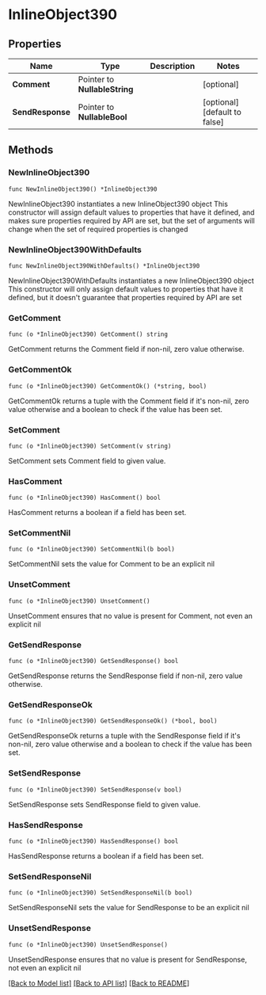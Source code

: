 # InlineObject390

## Properties

Name | Type | Description | Notes
------------ | ------------- | ------------- | -------------
**Comment** | Pointer to **NullableString** |  | [optional] 
**SendResponse** | Pointer to **NullableBool** |  | [optional] [default to false]

## Methods

### NewInlineObject390

`func NewInlineObject390() *InlineObject390`

NewInlineObject390 instantiates a new InlineObject390 object
This constructor will assign default values to properties that have it defined,
and makes sure properties required by API are set, but the set of arguments
will change when the set of required properties is changed

### NewInlineObject390WithDefaults

`func NewInlineObject390WithDefaults() *InlineObject390`

NewInlineObject390WithDefaults instantiates a new InlineObject390 object
This constructor will only assign default values to properties that have it defined,
but it doesn't guarantee that properties required by API are set

### GetComment

`func (o *InlineObject390) GetComment() string`

GetComment returns the Comment field if non-nil, zero value otherwise.

### GetCommentOk

`func (o *InlineObject390) GetCommentOk() (*string, bool)`

GetCommentOk returns a tuple with the Comment field if it's non-nil, zero value otherwise
and a boolean to check if the value has been set.

### SetComment

`func (o *InlineObject390) SetComment(v string)`

SetComment sets Comment field to given value.

### HasComment

`func (o *InlineObject390) HasComment() bool`

HasComment returns a boolean if a field has been set.

### SetCommentNil

`func (o *InlineObject390) SetCommentNil(b bool)`

 SetCommentNil sets the value for Comment to be an explicit nil

### UnsetComment
`func (o *InlineObject390) UnsetComment()`

UnsetComment ensures that no value is present for Comment, not even an explicit nil
### GetSendResponse

`func (o *InlineObject390) GetSendResponse() bool`

GetSendResponse returns the SendResponse field if non-nil, zero value otherwise.

### GetSendResponseOk

`func (o *InlineObject390) GetSendResponseOk() (*bool, bool)`

GetSendResponseOk returns a tuple with the SendResponse field if it's non-nil, zero value otherwise
and a boolean to check if the value has been set.

### SetSendResponse

`func (o *InlineObject390) SetSendResponse(v bool)`

SetSendResponse sets SendResponse field to given value.

### HasSendResponse

`func (o *InlineObject390) HasSendResponse() bool`

HasSendResponse returns a boolean if a field has been set.

### SetSendResponseNil

`func (o *InlineObject390) SetSendResponseNil(b bool)`

 SetSendResponseNil sets the value for SendResponse to be an explicit nil

### UnsetSendResponse
`func (o *InlineObject390) UnsetSendResponse()`

UnsetSendResponse ensures that no value is present for SendResponse, not even an explicit nil

[[Back to Model list]](../README.md#documentation-for-models) [[Back to API list]](../README.md#documentation-for-api-endpoints) [[Back to README]](../README.md)


